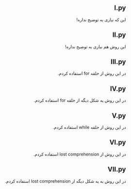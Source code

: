 <div dir="rtl">

## I.py

این که نیازی به توضیح نداره!


## II.py

این روش هم نیازی به توضیح نداره!


## III.py

در این روش از حلقه for استفاده کردم.


## IV.py

در این روش یه شکل دیگه از حلقه for استفاده کردم.


## V.py

در این روش از حلقه while استفاده کردم.


## VI.py

در این روش از lost comprehension استفاده کردم.


## VII.py

در این روش به یه شکل دیگه از lost comprehension استفاده کردم.

</div>